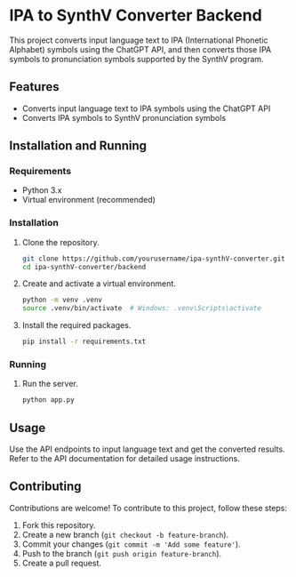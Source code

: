 # IPA to SynthV Converter Backend

This project converts input language text to IPA (International Phonetic Alphabet) symbols using the ChatGPT API, and then converts those IPA symbols to pronunciation symbols supported by the SynthV program.

## Features

- Converts input language text to IPA symbols using the ChatGPT API
- Converts IPA symbols to SynthV pronunciation symbols

## Installation and Running

### Requirements

- Python 3.x
- Virtual environment (recommended)

### Installation

1. Clone the repository.

   ```bash
   git clone https://github.com/yourusername/ipa-synthV-converter.git
   cd ipa-synthV-converter/backend
   ```

2. Create and activate a virtual environment.

   ```bash
   python -m venv .venv
   source .venv/bin/activate  # Windows: .venv\Scripts\activate
   ```

3. Install the required packages.

   ```bash
   pip install -r requirements.txt
   ```

### Running

1. Run the server.

   ```bash
   python app.py
   ```

## Usage

Use the API endpoints to input language text and get the converted results. Refer to the API documentation for detailed usage instructions.

## Contributing

Contributions are welcome! To contribute to this project, follow these steps:

1. Fork this repository.
2. Create a new branch (`git checkout -b feature-branch`).
3. Commit your changes (`git commit -m 'Add some feature'`).
4. Push to the branch (`git push origin feature-branch`).
5. Create a pull request.
